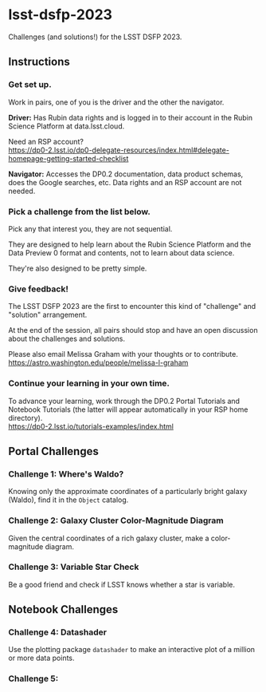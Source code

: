 # lsst-dsfp-2023

Challenges (and solutions!) for the LSST DSFP 2023.

## Instructions

### Get set up.

Work in pairs, one of you is the driver and the other the navigator.

**Driver:** Has Rubin data rights and is logged in to their account in the 
Rubin Science Platform at data.lsst.cloud.

Need an RSP account? <br>
https://dp0-2.lsst.io/dp0-delegate-resources/index.html#delegate-homepage-getting-started-checklist

**Navigator:** Accesses the DP0.2 documentation, data product schemas, 
does the Google searches, etc. Data rights and an RSP account are not needed.

### Pick a challenge from the list below.

Pick any that interest you, they are not sequential.

They are designed to help learn about the Rubin Science Platform
and the Data Preview 0 format and contents, not to learn
about data science.

They're also designed to be pretty simple.

### Give feedback!

The LSST DSFP 2023 are the first to encounter this kind of "challenge" and "solution" arrangement.

At the end of the session, all pairs should stop and have an open discussion about the
challenges and solutions.

Please also email Melissa Graham with your thoughts or to contribute. <br>
https://astro.washington.edu/people/melissa-l-graham


### Continue your learning in your own time.

To advance your learning, work through the DP0.2 Portal Tutorials
and Notebook Tutorials (the latter will appear automatically in
your RSP home directory). <br>
https://dp0-2.lsst.io/tutorials-examples/index.html


## Portal Challenges

### Challenge 1: Where's Waldo?

Knowing only the approximate coordinates of a particularly bright galaxy (Waldo),
find it in the `Object` catalog.

### Challenge 2: Galaxy Cluster Color-Magnitude Diagram

Given the central coordinates of a rich galaxy cluster, make a
color-magnitude diagram.

### Challenge 3: Variable Star Check

Be a good friend and check if LSST knows whether a star is variable.



## Notebook Challenges

### Challenge 4: Datashader

Use the plotting package `datashader` to make an interactive plot of a million or more data points.

### Challenge 5: 


